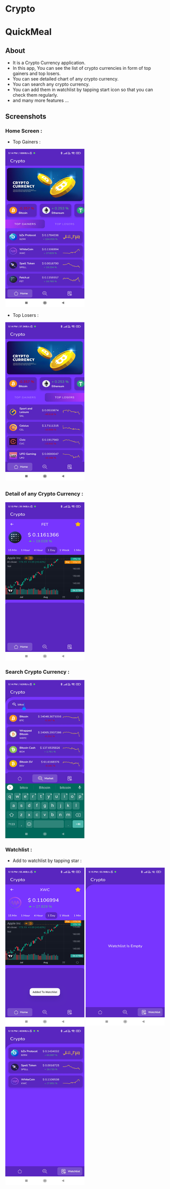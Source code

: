 # Crypto
# QuickMeal

## About
* It is a Crypto Currency application.
* In this app, You can see the list of crypto currencies in form of top gainers and top losers.
* You can see detailed chart of any crypto currency.
* You can search any crypto currency.
* You can add them in watchlist by tapping start icon so that you can check them regularly.
* and many more features ...

## Screenshots

### Home Screen :

* Top Gainers :
<img src="https://github.com/Chander-Shekhar-18/Crypto/blob/master/images/Screenshot_2022-08-16-17-14-28-754_com.oliver.crypto.jpg" width ="250px" height ="500px">

* Top Losers :
<img src="https://github.com/Chander-Shekhar-18/Crypto/blob/master/images/Screenshot_2022-08-16-17-14-32-629_com.oliver.crypto.jpg" width ="250px" height ="500px">

##

### Detail of any Crypto Currency : 
<img src="https://github.com/Chander-Shekhar-18/Crypto/blob/master/images/Screenshot_2022-08-16-17-15-41-571_com.oliver.crypto.jpg" width ="250px" height ="500px">

### Search Crypto Currency :
<img src="https://github.com/Chander-Shekhar-18/Crypto/blob/master/images/Screenshot_2022-08-16-17-14-57-340_com.oliver.crypto.jpg" width ="250px" height ="500px">

### Watchlist :

* Add to watchlist by tapping star : 
<img src="https://github.com/Chander-Shekhar-18/Crypto/blob/master/images/Screenshot_2022-08-16-17-15-10-170_com.oliver.crypto.jpg" width ="250px" height ="500px">

<img src="https://github.com/Chander-Shekhar-18/Crypto/blob/master/images/Screenshot_2022-08-16-17-15-02-435_com.oliver.crypto.jpg" width ="250px" height ="500px">
<img src="https://github.com/Chander-Shekhar-18/Crypto/blob/master/images/Screenshot_2022-08-16-17-15-30-793_com.oliver.crypto.jpg" width ="250px" height ="500px">

